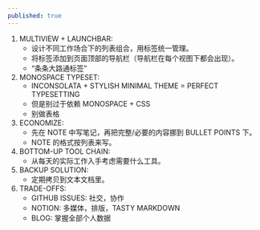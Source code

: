 ```yaml
---
published: true
---
```

1. MULTIVIEW + LAUNCHBAR:
	- 设计不同工作场合下的列表组合，用标签统一管理。
	- 将标签添加到页面顶部的导航栏（导航栏在每个视图下都会出现）。
	- “条条大路通标签”
2. MONOSPACE TYPESET: 
	- INCONSOLATA + STYLISH MINIMAL THEME = PERFECT TYPESETTING
	- 但是别过于依赖 MONOSPACE + CSS
	- 别做表格
3. ECONOMIZE: 
	- 先在 NOTE 中写笔记，再把完整/必要的内容挪到 BULLET POINTS 下。
	- NOTE 的格式按列表来写。
4. BOTTOM-UP TOOL CHAIN: 
	- 从每天的实际工作入手考虑需要什么工具。
5. BACKUP SOLUTION: 
	- 定期拷贝到文本文档里。
6. TRADE-OFFS:
	- GITHUB ISSUES: 社交，协作
	- NOTION: 多媒体，排版，TASTY MARKDOWN
	- BLOG: 掌握全部个人数据
